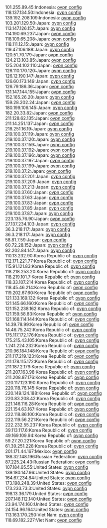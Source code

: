 101.255.89.45:Indonesia: [ovpn config](vpn/101_255_89_45.ovpn)  
118.137.134.50:Indonesia: [ovpn config](vpn/118_137_134_50.ovpn)  
139.192.208.109:Indonesia: [ovpn config](vpn/139_192_208_109.ovpn)  
103.201.129.50:Japan: [ovpn config](vpn/103_201_129_50.ovpn)  
113.147.126.157:Japan: [ovpn config](vpn/113_147_126_157.ovpn)  
114.190.69.237:Japan: [ovpn config](vpn/114_190_69_237.ovpn)  
118.109.65.208:Japan: [ovpn config](vpn/118_109_65_208.ovpn)  
118.111.12.15:Japan: [ovpn config](vpn/118_111_12_15.ovpn)  
119.47.106.188:Japan: [ovpn config](vpn/119_47_106_188.ovpn)  
120.51.70.179:Japan: [ovpn config](vpn/120_51_70_179.ovpn)  
124.213.103.85:Japan: [ovpn config](vpn/124_213_103_85.ovpn)  
125.204.102.110:Japan: [ovpn config](vpn/125_204_102_110.ovpn)  
126.110.170.120:Japan: [ovpn config](vpn/126_110_170_120.ovpn)  
126.12.190.147:Japan: [ovpn config](vpn/126_12_190_147.ovpn)  
126.60.173.149:Japan: [ovpn config](vpn/126_60_173_149.ovpn)  
126.79.186.36:Japan: [ovpn config](vpn/126_79_186_36.ovpn)  
131.147.144.155:Japan: [ovpn config](vpn/131_147_144_155.ovpn)  
152.165.26.20:Japan: [ovpn config](vpn/152_165_26_20.ovpn)  
159.28.202.24:Japan: [ovpn config](vpn/159_28_202_24.ovpn)  
180.199.106.145:Japan: [ovpn config](vpn/180_199_106_145.ovpn)  
182.20.33.82:Japan: [ovpn config](vpn/182_20_33_82.ovpn)  
211.128.62.135:Japan: [ovpn config](vpn/211_128_62_135.ovpn)  
211.14.251.137:Japan: [ovpn config](vpn/211_14_251_137.ovpn)  
218.251.16.19:Japan: [ovpn config](vpn/218_251_16_19.ovpn)  
219.100.37.119:Japan: [ovpn config](vpn/219_100_37_119.ovpn)  
219.100.37.120:Japan: [ovpn config](vpn/219_100_37_120.ovpn)  
219.100.37.159:Japan: [ovpn config](vpn/219_100_37_159.ovpn)  
219.100.37.192:Japan: [ovpn config](vpn/219_100_37_192.ovpn)  
219.100.37.196:Japan: [ovpn config](vpn/219_100_37_196.ovpn)  
219.100.37.197:Japan: [ovpn config](vpn/219_100_37_197.ovpn)  
219.100.37.199:Japan: [ovpn config](vpn/219_100_37_199.ovpn)  
219.100.37.2:Japan: [ovpn config](vpn/219_100_37_2.ovpn)  
219.100.37.201:Japan: [ovpn config](vpn/219_100_37_201.ovpn)  
219.100.37.209:Japan: [ovpn config](vpn/219_100_37_209.ovpn)  
219.100.37.213:Japan: [ovpn config](vpn/219_100_37_213.ovpn)  
219.100.37.60:Japan: [ovpn config](vpn/219_100_37_60.ovpn)  
219.100.37.63:Japan: [ovpn config](vpn/219_100_37_63.ovpn)  
219.100.37.83:Japan: [ovpn config](vpn/219_100_37_83.ovpn)  
219.100.37.85:Japan: [ovpn config](vpn/219_100_37_85.ovpn)  
219.100.37.87:Japan: [ovpn config](vpn/219_100_37_87.ovpn)  
223.135.76.90:Japan: [ovpn config](vpn/223_135_76_90.ovpn)  
27.137.234.103:Japan: [ovpn config](vpn/27_137_234_103.ovpn)  
36.3.218.117:Japan: [ovpn config](vpn/36_3_218_117.ovpn)  
36.3.218.117:Japan: [ovpn config](vpn/36_3_218_117.ovpn)  
58.81.7.59:Japan: [ovpn config](vpn/58_81_7_59.ovpn)  
60.72.28.152:Japan: [ovpn config](vpn/60_72_28_152.ovpn)  
92.202.84.147:Japan: [ovpn config](vpn/92_202_84_147.ovpn)  
110.13.232.90:Korea Republic of: [ovpn config](vpn/110_13_232_90.ovpn)  
112.171.221.77:Korea Republic of: [ovpn config](vpn/112_171_221_77.ovpn)  
115.91.121.83:Korea Republic of: [ovpn config](vpn/115_91_121_83.ovpn)  
118.218.253.20:Korea Republic of: [ovpn config](vpn/118_218_253_20.ovpn)  
118.219.101.7:Korea Republic of: [ovpn config](vpn/118_219_101_7.ovpn)  
118.33.107.214:Korea Republic of: [ovpn config](vpn/118_33_107_214.ovpn)  
118.45.46.214:Korea Republic of: [ovpn config](vpn/118_45_46_214.ovpn)  
119.202.67.60:Korea Republic of: [ovpn config](vpn/119_202_67_60.ovpn)  
121.133.169.132:Korea Republic of: [ovpn config](vpn/121_133_169_132.ovpn)  
121.145.66.160:Korea Republic of: [ovpn config](vpn/121_145_66_160.ovpn)  
121.152.238.162:Korea Republic of: [ovpn config](vpn/121_152_238_162.ovpn)  
121.159.58.83:Korea Republic of: [ovpn config](vpn/121_159_58_83.ovpn)  
121.168.114.144:Korea Republic of: [ovpn config](vpn/121_168_114_144.ovpn)  
14.39.78.99:Korea Republic of: [ovpn config](vpn/14_39_78_99.ovpn)  
14.46.75.242:Korea Republic of: [ovpn config](vpn/14_46_75_242.ovpn)  
175.117.172.176:Korea Republic of: [ovpn config](vpn/175_117_172_176.ovpn)  
175.215.43.105:Korea Republic of: [ovpn config](vpn/175_215_43_105.ovpn)  
1.241.224.232:Korea Republic of: [ovpn config](vpn/1_241_224_232.ovpn)  
210.96.184.148:Korea Republic of: [ovpn config](vpn/210_96_184_148.ovpn)  
211.117.219.123:Korea Republic of: [ovpn config](vpn/211_117_219_123.ovpn)  
211.178.115.172:Korea Republic of: [ovpn config](vpn/211_178_115_172.ovpn)  
211.187.2.179:Korea Republic of: [ovpn config](vpn/211_187_2_179.ovpn)  
211.207.163.98:Korea Republic of: [ovpn config](vpn/211_207_163_98.ovpn)  
211.208.87.176:Korea Republic of: [ovpn config](vpn/211_208_87_176.ovpn)  
220.117.123.190:Korea Republic of: [ovpn config](vpn/220_117_123_190.ovpn)  
220.118.76.145:Korea Republic of: [ovpn config](vpn/220_118_76_145.ovpn)  
220.149.124.188:Korea Republic of: [ovpn config](vpn/220_149_124_188.ovpn)  
220.83.208.42:Korea Republic of: [ovpn config](vpn/220_83_208_42.ovpn)  
221.146.116.28:Korea Republic of: [ovpn config](vpn/221_146_116_28.ovpn)  
221.154.63.167:Korea Republic of: [ovpn config](vpn/221_154_63_167.ovpn)  
222.118.86.100:Korea Republic of: [ovpn config](vpn/222_118_86_100.ovpn)  
222.119.56.221:Korea Republic of: [ovpn config](vpn/222_119_56_221.ovpn)  
222.232.55.237:Korea Republic of: [ovpn config](vpn/222_232_55_237.ovpn)  
39.113.117.6:Korea Republic of: [ovpn config](vpn/39_113_117_6.ovpn)  
49.169.109.94:Korea Republic of: [ovpn config](vpn/49_169_109_94.ovpn)  
59.27.20.221:Korea Republic of: [ovpn config](vpn/59_27_20_221.ovpn)  
61.39.251.228:Korea Republic of: [ovpn config](vpn/61_39_251_228.ovpn)  
201.171.44.167:Mexico: [ovpn config](vpn/201_171_44_167.ovpn)  
188.32.148.196:Russian Federation: [ovpn config](vpn/188_32_148_196.ovpn)  
87.225.24.43:Russian Federation: [ovpn config](vpn/87_225_24_43.ovpn)  
107.184.65.55:United States: [ovpn config](vpn/107_184_65_55.ovpn)  
139.180.147.96:United States: [ovpn config](vpn/139_180_147_96.ovpn)  
164.67.234.84:United States: [ovpn config](vpn/164_67_234_84.ovpn)  
173.198.248.39:United States: [ovpn config](vpn/173_198_248_39.ovpn)  
173.233.73.3:United States: [ovpn config](vpn/173_233_73_3.ovpn)  
198.13.36.179:United States: [ovpn config](vpn/198_13_36_179.ovpn)  
207.148.112.140:United States: [ovpn config](vpn/207_148_112_140.ovpn)  
23.94.174.160:United States: [ovpn config](vpn/23_94_174_160.ovpn)  
24.154.96.164:United States: [ovpn config](vpn/24_154_96_164.ovpn)  
113.163.170.250:Viet Nam: [ovpn config](vpn/113_163_170_250.ovpn)  
118.69.182.227:Viet Nam: [ovpn config](vpn/118_69_182_227.ovpn)  
